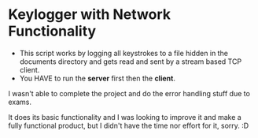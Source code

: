 # Keylogger with Network Functionality
- This script works by logging all keystrokes to a file hidden in the documents directory and gets read and sent by a stream based TCP client.
- You HAVE to run the **server** first then the **client**.

I wasn't able to complete the project and do the error handling stuff due to exams.

It does its basic functionality and I was looking to improve it and make a fully functional product, but I didn't have the time nor effort for it, sorry. :D 
